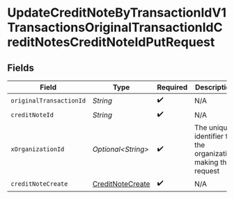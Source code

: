# UpdateCreditNoteByTransactionIdV1TransactionsOriginalTransactionIdCreditNotesCreditNoteIdPutRequest


## Fields

| Field                                                           | Type                                                            | Required                                                        | Description                                                     | Example                                                         |
| --------------------------------------------------------------- | --------------------------------------------------------------- | --------------------------------------------------------------- | --------------------------------------------------------------- | --------------------------------------------------------------- |
| `originalTransactionId`                                         | *String*                                                        | :heavy_check_mark:                                              | N/A                                                             |                                                                 |
| `creditNoteId`                                                  | *String*                                                        | :heavy_check_mark:                                              | N/A                                                             |                                                                 |
| `xOrganizationId`                                               | *Optional\<String>*                                             | :heavy_check_mark:                                              | The unique identifier for the organization making the request   | org_12345                                                       |
| `creditNoteCreate`                                              | [CreditNoteCreate](../../models/components/CreditNoteCreate.md) | :heavy_check_mark:                                              | N/A                                                             |                                                                 |